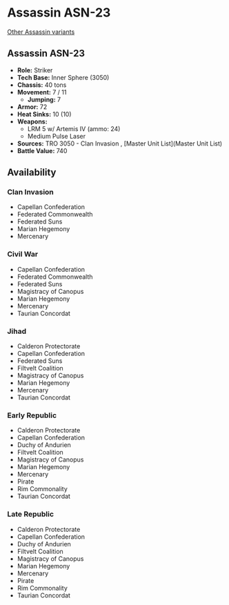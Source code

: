 # Assassin ASN-23 

[Other Assassin variants](../assassin.md) 

## Assassin ASN-23 

- **Role:** Striker 
- **Tech Base:** Inner Sphere (3050) 
- **Chassis:** 40 tons 
- **Movement:** 7 / 11 
  - **Jumping:** 7 
- **Armor:** 72 
- **Heat Sinks:** 10 (10) 
- **Weapons:** 
  - LRM 5 w/ Artemis IV (ammo: 24) 
  - Medium Pulse Laser 
- **Sources:** TRO 3050 - Clan Invasion , [Master Unit List](Master Unit List) 
- **Battle Value:** 740 

## Availability 

### Clan Invasion 

- Capellan Confederation 
- Federated Commonwealth 
- Federated Suns 
- Marian Hegemony 
- Mercenary 

### Civil War 

- Capellan Confederation 
- Federated Commonwealth 
- Federated Suns 
- Magistracy of Canopus 
- Marian Hegemony 
- Mercenary 
- Taurian Concordat 

### Jihad 

- Calderon Protectorate 
- Capellan Confederation 
- Federated Suns 
- Filtvelt Coalition 
- Magistracy of Canopus 
- Marian Hegemony 
- Mercenary 
- Taurian Concordat 

### Early Republic 

- Calderon Protectorate 
- Capellan Confederation 
- Duchy of Andurien 
- Filtvelt Coalition 
- Magistracy of Canopus 
- Marian Hegemony 
- Mercenary 
- Pirate 
- Rim Commonality 
- Taurian Concordat 

### Late Republic 

- Calderon Protectorate 
- Capellan Confederation 
- Duchy of Andurien 
- Filtvelt Coalition 
- Magistracy of Canopus 
- Marian Hegemony 
- Mercenary 
- Pirate 
- Rim Commonality 
- Taurian Concordat 

